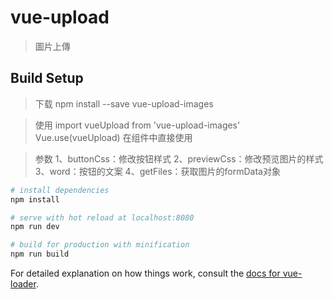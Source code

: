 # vue-upload

> 圖片上傳

## Build Setup

> 下载
npm install --save vue-upload-images

> 使用
import vueUpload from 'vue-upload-images'
Vue.use(vueUpload)
在组件中直接使用<vue-upload-images />

> 参数
1、buttonCss：修改按钮样式
2、previewCss：修改预览图片的样式
3、word：按钮的文案
4、getFiles：获取图片的formData对象

``` bash
# install dependencies
npm install

# serve with hot reload at localhost:8080
npm run dev

# build for production with minification
npm run build
```

For detailed explanation on how things work, consult the [docs for vue-loader](http://vuejs.github.io/vue-loader).
